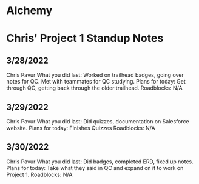 # Alchemy
# Chris' Project 1 Standup Notes

## 3/28/2022
Chris Pavur What you did last: Worked on trailhead badges, going over notes for QC. Met with teammates for QC studying. Plans for today: Get through QC, getting back through the older trailhead. Roadblocks: N/A

## 3/29/2022
Chris Pavur What you did last: Did quizzes, documentation on Salesforce website. Plans for today: Finishes Quizzes Roadblocks: N/A

## 3/30/2022
Chris Pavur What you did last: Did badges, completed ERD, fixed up notes. Plans for today: Take what they said in QC and expand on it to work on Project 1. Roadblocks: N/A

